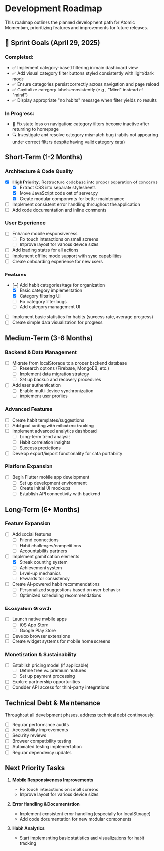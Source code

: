 # Development Roadmap

This roadmap outlines the planned development path for Atomic Momentum, prioritizing features and improvements for future releases.

## 🔧 Sprint Goals (April 29, 2025)

### Completed:
- ✅ Implement category-based filtering in main dashboard view
- ✅ Add visual category filter buttons styled consistently with light/dark mode
- ✅ Ensure categories persist correctly across navigation and page reload
- ✅ Capitalize category labels consistently (e.g., "Mind" instead of "mind")
- ✅ Display appropriate "no habits" message when filter yields no results

### In Progress:
- 🔁 Fix state loss on navigation: category filters become inactive after returning to homepage
- 🔍 Investigate and resolve category mismatch bug (habits not appearing under correct filters despite having valid category data)

## Short-Term (1-2 Months)

### Architecture & Code Quality
- [x] **High Priority:** Restructure codebase into proper separation of concerns
  - [x] Extract CSS into separate stylesheets
  - [x] Move JavaScript code out of server.py
  - [x] Create modular components for better maintenance
- [ ] Implement consistent error handling throughout the application
- [ ] Add code documentation and inline comments

### User Experience
- [ ] Enhance mobile responsiveness
  - [ ] Fix touch interactions on small screens
  - [ ] Improve layout for various device sizes
- [ ] Add loading states for all actions
- [ ] Implement offline mode support with sync capabilities
- [ ] Create onboarding experience for new users

### Features
- [~] Add habit categories/tags for organization
  - [x] Basic category implementation
  - [x] Category filtering UI
  - [ ] Fix category filter bugs
  - [ ] Add category management UI
- [ ] Implement basic statistics for habits (success rate, average progress)
- [ ] Create simple data visualization for progress

## Medium-Term (3-6 Months)

### Backend & Data Management
- [ ] Migrate from localStorage to a proper backend database
  - [ ] Research options (Firebase, MongoDB, etc.)
  - [ ] Implement data migration strategy
  - [ ] Set up backup and recovery procedures
- [ ] Add user authentication
  - [ ] Enable multi-device synchronization
  - [ ] Implement user profiles

### Advanced Features
- [ ] Create habit templates/suggestions
- [ ] Add goal setting with milestone tracking
- [ ] Implement advanced analytics dashboard
  - [ ] Long-term trend analysis
  - [ ] Habit correlation insights
  - [ ] Success predictions
- [ ] Develop export/import functionality for data portability

### Platform Expansion
- [ ] Begin Flutter mobile app development
  - [ ] Set up development environment
  - [ ] Create initial UI mockups
  - [ ] Establish API connectivity with backend

## Long-Term (6+ Months)

### Feature Expansion
- [ ] Add social features
  - [ ] Friend connections
  - [ ] Habit challenges/competitions
  - [ ] Accountability partners
- [ ] Implement gamification elements
  - [x] Streak counting system
  - [ ] Achievement system
  - [ ] Level-up mechanics
  - [ ] Rewards for consistency
- [ ] Create AI-powered habit recommendations
  - [ ] Personalized suggestions based on user behavior
  - [ ] Optimized scheduling recommendations

### Ecosystem Growth
- [ ] Launch native mobile apps
  - [ ] iOS App Store
  - [ ] Google Play Store
- [ ] Develop browser extensions
- [ ] Create widget systems for mobile home screens

### Monetization & Sustainability
- [ ] Establish pricing model (if applicable)
  - [ ] Define free vs. premium features
  - [ ] Set up payment processing
- [ ] Explore partnership opportunities
- [ ] Consider API access for third-party integrations

## Technical Debt & Maintenance

Throughout all development phases, address technical debt continuously:

- [ ] Regular performance audits
- [ ] Accessibility improvements
- [ ] Security reviews
- [ ] Browser compatibility testing
- [ ] Automated testing implementation
- [ ] Regular dependency updates

## Next Priority Tasks

1. **Mobile Responsiveness Improvements**
   - Fix touch interactions on small screens
   - Improve layout for various device sizes
   
2. **Error Handling & Documentation**
   - Implement consistent error handling (especially for localStorage)
   - Add code documentation for new modular components
   
3. **Habit Analytics**
   - Start implementing basic statistics and visualizations for habit tracking